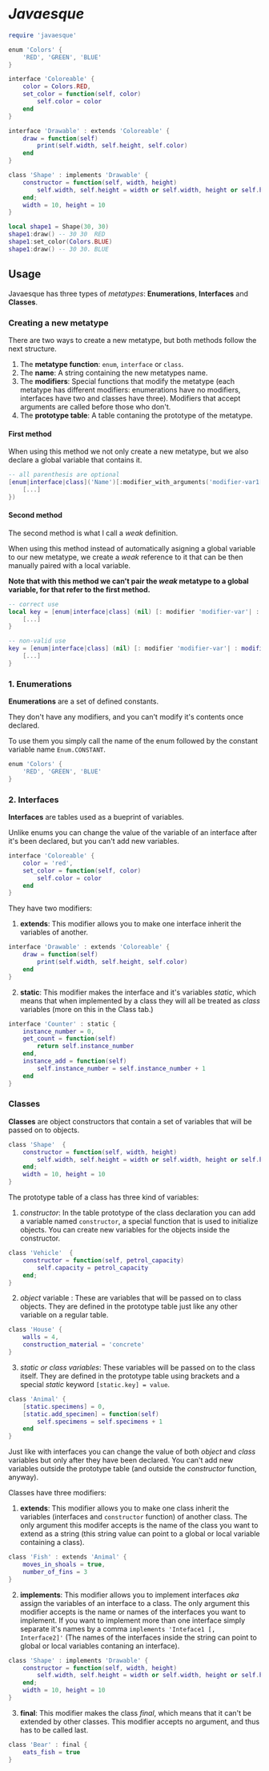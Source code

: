 # _Javaesque_

``` lua
require 'javaesque'

enum 'Colors' {
	'RED', 'GREEN', 'BLUE'
}

interface 'Coloreable' {
	color = Colors.RED,
	set_color = function(self, color)
		self.color = color
	end
}

interface 'Drawable' : extends 'Coloreable' {
	draw = function(self)
		print(self.width, self.height, self.color)
	end
}

class 'Shape' : implements 'Drawable' {
	constructor = function(self, width, height)
		self.width, self.height = width or self.width, height or self.height
	end;
	width = 10, height = 10
}

local shape1 = Shape(30, 30)
shape1:draw() -- 30	30	RED
shape1:set_color(Colors.BLUE)
shape1:draw() -- 30 30. BLUE
```

## Usage
Javaesque has three types of *metatypes*: __Enumerations__, __Interfaces__ and __Classes__.

### Creating a new metatype
There are two ways to create a new metatype, but both methods follow the next structure.

1. The __metatype function__: `enum`, `interface` or `class`.
2. The __name__: A string containing the new metatypes name.
3. The __modifiers__: Special functions that modify the metatype (each metatype has different modifiers: enumerations have no modifiers, interfaces have two and classes have three). Modifiers that accept arguments are called before those who don't.
4. The __prototype table__: A table contaning the prototype of the metatype.

#### First method
When using this method we not only create a new metatype, but we also declare a global variable that contains it. 

``` lua
-- all parenthesis are optional
[enum|interface|class]('Name')[:modifier_with_arguments('modifier-var1[, modifier-var2]')|modifier_without_argument]({
	[...]
})
```

#### Second method
The second method is what I call a _weak_ definition. 

When using this method instead of automatically asigning a global variable to our new metatype, we create a _weak_ reference to it that can be then manually paired with a local variable. 

__Note that with this method we can't pair the _weak_ metatype to a global variable, for that refer to the first method.__

``` lua
-- correct use
local key = [enum|interface|class] (nil) [: modifier 'modifier-var'| : modifier] {
	[...]
}

-- non-valid use
key = [enum|interface|class] (nil) [: modifier 'modifier-var'| : modifier] {
	[...]
}
```

### 1. Enumerations
__Enumerations__ are a set of defined constants. 

They don't have any modifiers, and you can't modify it's contents once declared.

To use them you simply call the name of the enum followed by the constant variable name `Enum.CONSTANT`.


``` lua
enum 'Colors' {
	'RED', 'GREEN', 'BLUE'
}
```

### 2. Interfaces
__Interfaces__ are tables used as a bueprint of variables.

Unlike enums you can change the value of the variable of an interface after it's been declared, but you can't add new variables.

``` lua
interface 'Coloreable' {
	color = 'red',
	set_color = function(self, color)
		self.color = color
	end
}
```
They have two modifiers: 

1. __extends__: This modifier allows you to make one interface inherit the variables of another.
```lua
interface 'Drawable' : extends 'Coloreable' {
	draw = function(self)
		print(self.width, self.height, self.color)
	end
}
```
2. __static__: This modifier makes the interface and it's variables _static_, which means that when implemented by a class they will all be treated as _class_ variables (more on this in the Class tab.)
```lua
interface 'Counter' : static {
	instance_number = 0,
	get_count = function(self)
		return self.instance_number
	end,
	instance_add = function(self)
		self.instance_number = self.instance_number + 1
	end
}
```
### Classes
__Classes__ are object constructors that contain a set of variables that will be passed on to objects.
```lua
class 'Shape'  {
	constructor = function(self, width, height)
		self.width, self.height = width or self.width, height or self.height
	end;
	width = 10, height = 10
}
```

The prototype table of a class has three kind of variables: 

1. _constructor_: In the table prototype of the class declaration you can add a variable named `constructor`, a special function that is used to initialize objects. You can create new variables for the objects inside the constructor.
```lua
class 'Vehicle'  {
	constructor = function(self, petrol_capacity)
		self.capacity = petrol_capacity
	end;
}
```
2. _object_ variable : These are variables that will be passed on to class objects. They are defined in the prototype table just like any other variable on a regular table.
```lua
class 'House' {
	walls = 4,
	construction_material = 'concrete'
}
```
3. _static or class variables_: These variables will be passed on to the class itself. They are defined in the prototype table using brackets and a special _static_ keyword `[static.key] = value`.
```lua
class 'Animal' {
	[static.specimens] = 0,
	[static.add_specimen] = function(self)
		self.specimens = self.specimens + 1
	end
}
```
Just like with interfaces you can change the value of both _object_ and _class_ variables but only after they have been declared. You can't add new variables outside the prototype table (and outside the _constructor_ function, anyway).

Classes have three modifiers: 

1. __extends__: This modifier allows you to make one class inherit the variables (interfaces and `constructor` function) of another class. The only argument this modifer accepts is the name of the class you want to extend as a string (this string value can point to a global or local variable containing a class).
```lua
class 'Fish' : extends 'Animal' {
	moves_in_shoals = true,
	number_of_fins = 3
}
```
2. __implements__: This modifier allows you to implement interfaces _aka_ assign the variables of an interface to a class. The only argument this modifier accepts is the name or names of the interfaces you want to implement. If you want to implement more than one interface simply separate it's names by a comma `implements 'Inteface1 [, Interface2]'` (The names of the interfaces inside the string can point to global or local variables contaning an interface).
```lua
class 'Shape' : implements 'Drawable' {
	constructor = function(self, width, height)
		self.width, self.height = width or self.width, height or self.height
	end;
	width = 10, height = 10
}
```
3. __final__: This modifier makes the class _final_, which means that it can't be extended by other classes. This modifier accepts no argument, and thus has to be called last.
```lua
class 'Bear' : final {
	eats_fish = true
}
```
